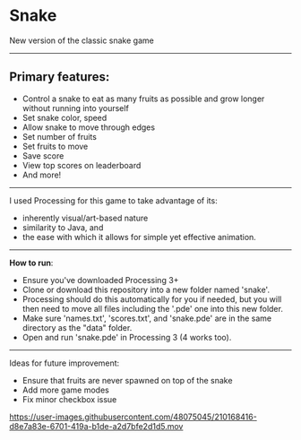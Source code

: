 # Snake

New version of the classic snake game 
___
## Primary features:
- Control a snake to eat as many fruits as possible and grow longer without running into yourself
- Set snake color, speed
- Allow snake to move through edges
- Set number of fruits
- Set fruits to move
- Save score
- View top scores on leaderboard
- And more!
___
I used Processing for this game to take advantage of its:
 - inherently visual/art-based nature
 - similarity to Java, and
 - the ease with which it allows for simple yet effective animation.   
___
**How to run**: 
- Ensure you've downloaded Processing 3+
- Clone or download this repository into a new folder named 'snake'.
 - Processing should do this automatically for you if needed, but you will then need to move all files including the '.pde' one into this new folder.
- Make sure 'names.txt', 'scores.txt', and 'snake.pde' are in the same directory as the "data" folder.
- Open and run 'snake.pde' in Processing 3 (4 works too).  
___  
Ideas for future improvement:  
- Ensure that fruits are never spawned on top of the snake  
- Add more game modes  
- Fix minor checkbox issue  



https://user-images.githubusercontent.com/48075045/210168416-d8e7a83e-6701-419a-b1de-a2d7bfe2d1d5.mov


